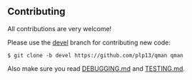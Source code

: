 ## Contributing

All contributions are very welcome!

Please use the
[devel](https://github.com/plp13/qman/tree/devel) branch for contributing new
code:

```
$ git clone -b devel https://github.com/plp13/qman qman
```

Also make sure you read [DEBUGGING.md](DEBUGGING.md) and
[TESTING.md](TESTING.md).
